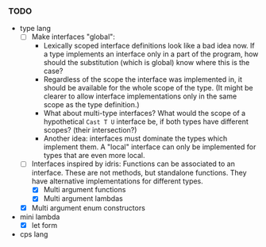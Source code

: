 
### TODO
- type lang
  - [ ] Make interfaces "global":
    - Lexically scoped interface definitions look like a bad idea now. If a type implements an interface only in
      a part of the program, how should the substitution (which is global) know where this is the case?
    - Regardless of the scope the interface was implemented in, it should be available for the whole scope of the type.
      (It might be clearer to allow interface implementations only in the same scope as the type definition.)
    - What about multi-type interfaces? What would the scope of a hypothetical `Cast T U` interface be, if both types
      have different scopes? (their intersection?)
    - Another idea: interfaces must dominate the types which implement them. A "local" interface can only be implemented
      for types that are even more local.
  - [ ] Interfaces inspired by idris: Functions can be associated to an interface. 
        These are not methods, but standalone functions. They have alternative implementations for different types. 
    - [x] Multi argument functions
    - [x] Multi argument lambdas
  - [x] Multi argument enum constructors
- mini lambda
  - [x] let form 
- cps lang
